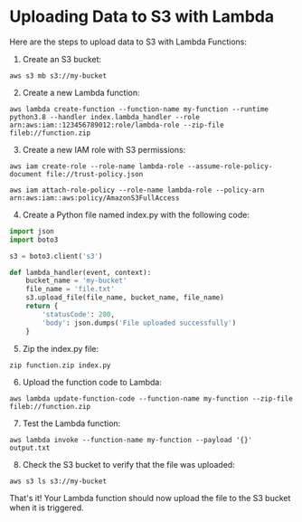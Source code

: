 # Uploading Data to S3 with Lambda

Here are the steps to upload data to S3 with Lambda Functions:

1. Create an S3 bucket:

```
aws s3 mb s3://my-bucket
```

2. Create a new Lambda function:

```
aws lambda create-function --function-name my-function --runtime python3.8 --handler index.lambda_handler --role arn:aws:iam::123456789012:role/lambda-role --zip-file fileb://function.zip
```

3. Create a new IAM role with S3 permissions:

```
aws iam create-role --role-name lambda-role --assume-role-policy-document file://trust-policy.json

aws iam attach-role-policy --role-name lambda-role --policy-arn arn:aws:iam::aws:policy/AmazonS3FullAccess
```

4. Create a Python file named index.py with the following code:

```python
import json
import boto3

s3 = boto3.client('s3')

def lambda_handler(event, context):
    bucket_name = 'my-bucket'
    file_name = 'file.txt'
    s3.upload_file(file_name, bucket_name, file_name)
    return {
        'statusCode': 200,
        'body': json.dumps('File uploaded successfully')
    }
```

5. Zip the index.py file:

```
zip function.zip index.py
```

6. Upload the function code to Lambda:

```
aws lambda update-function-code --function-name my-function --zip-file fileb://function.zip
```

7. Test the Lambda function:

```
aws lambda invoke --function-name my-function --payload '{}' output.txt
```

8. Check the S3 bucket to verify that the file was uploaded:

```
aws s3 ls s3://my-bucket
```

That's it! Your Lambda function should now upload the file to the S3 bucket when it is triggered.